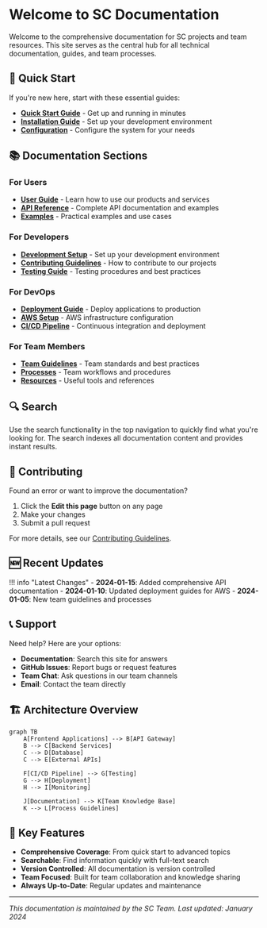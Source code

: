 # Welcome to SC Documentation

Welcome to the comprehensive documentation for SC projects and team resources. This site serves as the central hub for all technical documentation, guides, and team processes.

## 🚀 Quick Start

If you're new here, start with these essential guides:

- **[Quick Start Guide](getting-started/quick-start.md)** - Get up and running in minutes
- **[Installation Guide](getting-started/installation.md)** - Set up your development environment
- **[Configuration](getting-started/configuration.md)** - Configure the system for your needs

## 📚 Documentation Sections

### For Users
- **[User Guide](user-guide/)** - Learn how to use our products and services
- **[API Reference](api/)** - Complete API documentation and examples
- **[Examples](user-guide/examples.md)** - Practical examples and use cases

### For Developers
- **[Development Setup](development/setup.md)** - Set up your development environment
- **[Contributing Guidelines](development/contributing.md)** - How to contribute to our projects
- **[Testing Guide](development/testing.md)** - Testing procedures and best practices

### For DevOps
- **[Deployment Guide](deployment/)** - Deploy applications to production
- **[AWS Setup](deployment/aws-setup.md)** - AWS infrastructure configuration
- **[CI/CD Pipeline](deployment/ci-cd.md)** - Continuous integration and deployment

### For Team Members
- **[Team Guidelines](team/guidelines.md)** - Team standards and best practices
- **[Processes](team/processes.md)** - Team workflows and procedures
- **[Resources](team/resources.md)** - Useful tools and references

## 🔍 Search

Use the search functionality in the top navigation to quickly find what you're looking for. The search indexes all documentation content and provides instant results.

## 📝 Contributing

Found an error or want to improve the documentation? 

1. Click the **Edit this page** button on any page
2. Make your changes
3. Submit a pull request

For more details, see our [Contributing Guidelines](development/contributing.md).

## 🆕 Recent Updates

!!! info "Latest Changes"
    - **2024-01-15**: Added comprehensive API documentation
    - **2024-01-10**: Updated deployment guides for AWS
    - **2024-01-05**: New team guidelines and processes

## 📞 Support

Need help? Here are your options:

- **Documentation**: Search this site for answers
- **GitHub Issues**: Report bugs or request features
- **Team Chat**: Ask questions in our team channels
- **Email**: Contact the team directly

## 🏗️ Architecture Overview

```mermaid
graph TB
    A[Frontend Applications] --> B[API Gateway]
    B --> C[Backend Services]
    C --> D[Database]
    C --> E[External APIs]
    
    F[CI/CD Pipeline] --> G[Testing]
    G --> H[Deployment]
    H --> I[Monitoring]
    
    J[Documentation] --> K[Team Knowledge Base]
    K --> L[Process Guidelines]
```

## 🎯 Key Features

- **Comprehensive Coverage**: From quick start to advanced topics
- **Searchable**: Find information quickly with full-text search
- **Version Controlled**: All documentation is version controlled
- **Team Focused**: Built for team collaboration and knowledge sharing
- **Always Up-to-Date**: Regular updates and maintenance

---

*This documentation is maintained by the SC Team. Last updated: January 2024* 